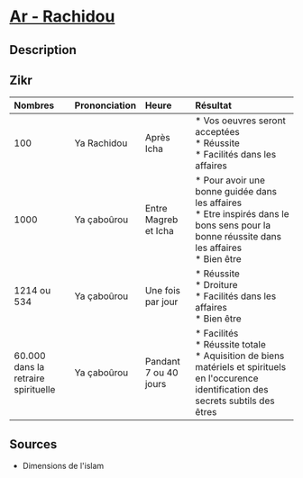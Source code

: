 # [Ar - Rachidou](../readme.md)

## Description

## Zikr

| Nombres | Prononciation | Heure | Résultat |
| :-- | :-- | :-- | :-- |
| 100 | Ya Rachidou | Après Icha | * Vos oeuvres seront acceptées <br> * Réussite <br> * Facilités dans les affaires  |
| 1000 | Ya çaboûrou | Entre Magreb et Icha | *  Pour avoir une bonne guidée dans les affaires <br> * Etre inspirés dans le bons sens pour la bonne réussite dans les affaires <br> * Bien être  |
| 1214 ou 534 | Ya çaboûrou | Une fois par jour | * Réussite <br> * Droiture <br> * Facilités dans les affaires <br> * Bien être |
| 60.000 dans la retraire spirituelle | Ya çaboûrou | Pandant 7 ou 40 jours | * Facilités <br> * Réussite totale <br> * Aquisition de biens matériels et spirituels en l'occurence identification des secrets subtils des êtres |

## Sources

* Dimensions de l'islam 
